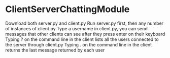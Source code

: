 # ClientServerChattingModule
Download both server.py and client.py
Run server.py first, then any number of instances of client.py
Type a username in client.py, you can send messages that other clients can see after they press enter on their keyboard
Typing ? on the command line in the client lists all the users connected to the server through client.py
Typing . on the command line in the client returns the last message returned by each user
